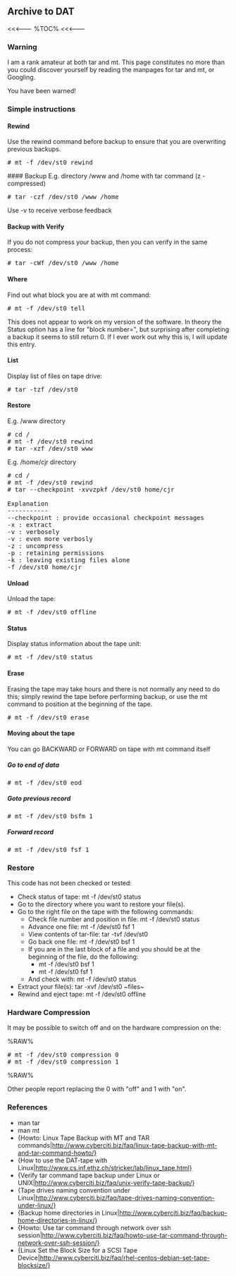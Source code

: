 ## Archive to DAT

<<<---
%TOC%
<<<---

### Warning

I am a rank amateur at both tar and mt.  This page constitutes no more than you could discover yourself by reading the manpages for tar and mt, or Googling.

You have been warned!

### Simple instructions

#### Rewind

<?> Use the rewind command before backup to ensure that you are overwriting previous backups.

<pre>
# mt -f /dev/st0 rewind
</pre>

#### Backup

E.g. directory /www and /home with tar command (z - compressed)

<pre>
# tar -czf /dev/st0 /www /home
</pre>

<?> Use -v to receive verbose feedback

#### Backup with Verify

If you do not compress your backup, then you can verify in the same process:

<pre>
# tar -cWf /dev/st0 /www /home
</pre>

#### Where

Find out what block you are at with mt command:

<pre>
# mt -f /dev/st0 tell
</pre>

This does not appear to work on my version of the software.  In theory the Status option has a line for "block number=", but surprising after completing a backup it seems to still return 0.  If I ever work out why this is, I will update this entry.

#### List

Display list of files on tape drive:

<pre>
# tar -tzf /dev/st0
</pre>

#### Restore

E.g. /www directory

<pre>
# cd /
# mt -f /dev/st0 rewind
# tar -xzf /dev/st0 www
</pre>

E.g. /home/cjr directory

<pre>
# cd /
# mt -f /dev/st0 rewind
# tar --checkpoint -xvvzpkf /dev/st0 home/cjr

Explanation
-----------
--checkpoint : provide occasional checkpoint messages
-x : extract
-v : verbosely
-v : even more verbosly
-z : uncompress
-p : retaining permissions
-k : leaving existing files alone
-f /dev/st0 home/cjr
</pre>


#### Unload

Unload the tape:

<pre>
# mt -f /dev/st0 offline
</pre>

#### Status

Display status information about the tape unit:

<pre>
# mt -f /dev/st0 status
</pre>

#### Erase

Erasing the tape may take hours and there is not normally any need to do this; simply rewind the tape before performing backup, or use the mt command to position at the beginning of the tape.

<pre>
# mt -f /dev/st0 erase
</pre>

#### Moving about the tape

You can go BACKWARD or FORWARD on tape with mt command itself

##### Go to end of data

<pre>
# mt -f /dev/st0 eod
</pre>

##### Goto previous record

<pre>
# mt -f /dev/st0 bsfm 1
</pre>

##### Forward record

<pre>
# mt -f /dev/st0 fsf 1
</pre>

### Restore

This code has not been checked or tested:

   * Check status of tape: mt -f /dev/st0 status
   * Go to the directory where you want to restore your file(s).
   * Go to the right file on the tape with the following commands:
      * Check file number and position in file: mt -f /dev/st0 status
      * Advance one file: mt -f /dev/st0 fsf 1 
      * View contents of tar-file: tar -tvf /dev/st0 
      * Go back one file: mt -f /dev/st0 bsf 1 
      * If you are in the last block of a file and you should be at the beginning of the file, do the following:
         * mt -f /dev/st0 bsf 1 
         * mt -f /dev/st0 fsf 1 
      * And check with: mt -f /dev/st0 status
   * Extract your file(s): tar -xvf /dev/st0 ~files~
   * Rewind and eject tape: mt -f /dev/st0 offline

### Hardware Compression

It may be possible to switch off and on the hardware compression on the:

%RAW%
<pre>
# mt -f /dev/st0 compression 0
# mt -f /dev/st0 compression 1
</pre>
%RAW%

Other people report replacing the 0 with "off" and 1 with "on".

### References

   * man tar
   * man mt
   * {Howto: Linux Tape Backup with MT and TAR commands|http://www.cyberciti.biz/faq/linux-tape-backup-with-mt-and-tar-command-howto/}
   * {How to use the DAT-tape with Linux|http://www.cs.inf.ethz.ch/stricker/lab/linux_tape.html}
   * {Verify tar command tape backup under Linux or UNIX|http://www.cyberciti.biz/faq/unix-verify-tape-backup/}
   * {Tape drives naming convention under Linux|http://www.cyberciti.biz/faq/tape-drives-naming-convention-under-linux/}
   * {Backup home directories in Linux|http://www.cyberciti.biz/faq/backup-home-directories-in-linux/}
   * {Howto: Use tar command through network over ssh session|http://www.cyberciti.biz/faq/howto-use-tar-command-through-network-over-ssh-session/}
   * {Linux Set the Block Size for a SCSI Tape Device|http://www.cyberciti.biz/faq/rhel-centos-debian-set-tape-blocksize/}


